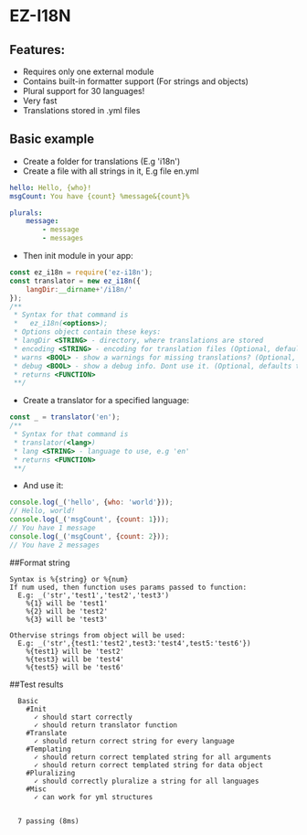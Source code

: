 # EZ-I18N

## Features:
- Requires only one external module
- Contains built-in formatter support (For strings and objects)
- Plural support for 30 languages!
- Very fast
- Translations stored in .yml files

## Basic example
- Create a folder for translations (E.g 'i18n')
- Create a file with all strings in it, E.g file en.yml
```yml
hello: Hello, {who}!
msgCount: You have {count} %message&{count}%

plurals:
    message:
        - message
        - messages
```
- Then init module in your app:
```js
const ez_i18n = require('ez-i18n');
const translator = new ez_i18n({
    langDir:__dirname+'/i18n/'
});
/**
 * Syntax for that command is 
 *   ez_i18n(<options>);
 * Options object contain these keys:
 * langDir <STRING> - directory, where translations are stored
 * encoding <STRING> - encoding for translation files (Optional, defaults to UTF-8)
 * warns <BOOL> - show a warnings for missing translations? (Optional, defaults to false)
 * debug <BOOL> - show a debug info. Dont use it. (Optional, defaults to false)
 * returns <FUNCTION>
 **/
```
- Create a translator for a specified language:
```js
const _ = translator('en');
/**
 * Syntax for that command is 
 * translator(<lang>)
 * lang <STRING> - language to use, e.g 'en'
 * returns <FUNCTION>
 **/
```
- And use it:
```js
console.log(_('hello', {who: 'world'}));
// Hello, world!
console.log(_('msgCount', {count: 1}));
// You have 1 message
console.log(_('msgCount', {count: 2}));
// You have 2 messages
```

##Format string
```
Syntax is %{string} or %{num}
If num used, then function uses params passed to function:
  E.g: _('str','test1','test2','test3')
    %{1} will be 'test1'
    %{2} will be 'test2'
    %{3} will be 'test3'

Othervise strings from object will be used:
  E.g: _('str',{test1:'test2',test3:'test4',test5:'test6'})
    %{test1} will be 'test2'
    %{test3} will be 'test4'
    %{test5} will be 'test6'
```

##Test results
```
  Basic
    #Init
      ✓ should start correctly
      ✓ should return translator function
    #Translate
      ✓ should return correct string for every language
    #Templating
      ✓ should return correct templated string for all arguments
      ✓ should return correct templated string for data object
    #Pluralizing
      ✓ should correctly pluralize a string for all languages
    #Misc
      ✓ can work for yml structures


  7 passing (8ms)
```